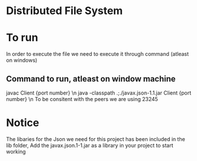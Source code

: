 # Distributed File System

# To run
In order to execute the file we need to execute it through command (atleast on windows)

## Command to run, atleast on window machine
javac Client {port number} \n
java -classpath .;./javax.json-1.1.jar Client {port number} \n
To be consitent with the peers we are using 23245

# Notice
The libaries for the Json we need for this project has been included in the lib folder,
Add the javax.json.1-1.jar as a library in your project to start working
